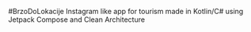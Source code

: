 #BrzoDoLokacije
Instagram like app for tourism made in Kotlin/C# using Jetpack Compose and Clean Architecture
 
 
